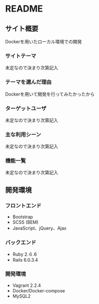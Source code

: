 # README

## サイト概要
Dockerを用いたローカル環境での開発

### サイトテーマ
未定なので決まり次第記入

### テーマを選んだ理由
Dockerを用いて開発を行ってみたかったから

### ターゲットユーザ
未定なので決まり次第記入

### 主な利用シーン
未定なので決まり次第記入

### 機能一覧
未定なので決まり次第記入

## 開発環境

### フロントエンド
* Bootstrap
* SCSS (BEM)
* JavaScript、jQuery、Ajax

### バックエンド
* Ruby 2.６.6
* Rails 6.0.3.4

### 開発環境
* Vagrant 2.2.4
* Docker/Docker-compose
* MySQL2
